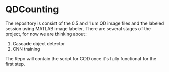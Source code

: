 # QDCounting
The repository is consist of the 0.5 and 1 um QD image files and the labeled session using MATLAB image labeler, 
There are several stages of the project, for now we are thinking about:
1. Cascade object detector
2. CNN training

The Repo will contain the script for COD once it's fully functional for the first step.
